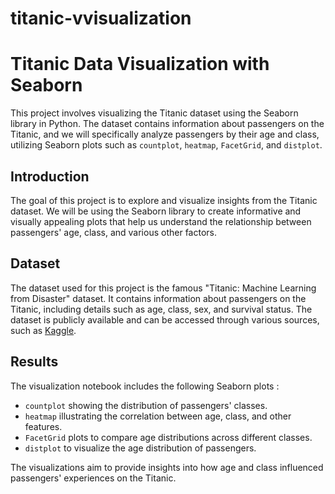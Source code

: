 # titanic-vvisualization
# Titanic Data Visualization with Seaborn

This project involves visualizing the Titanic dataset using the Seaborn library in Python. The dataset contains information about passengers on the Titanic, and we will specifically analyze passengers by their age and class, utilizing Seaborn plots such as `countplot`, `heatmap`, `FacetGrid`, and `distplot`.



## Introduction

The goal of this project is to explore and visualize insights from the Titanic dataset. We will be using the Seaborn library to create informative and visually appealing plots that help us understand the relationship between passengers' age, class, and various other factors.

## Dataset

The dataset used for this project is the famous "Titanic: Machine Learning from Disaster" dataset. It contains information about passengers on the Titanic, including details such as age, class, sex, and survival status. The dataset is publicly available and can be accessed through various sources, such as [Kaggle](https://www.kaggle.com/c/titanic/data).

## Results

The visualization notebook includes the following Seaborn plots :

- `countplot` showing the distribution of passengers' classes.
- `heatmap` illustrating the correlation between age, class, and other features.
- `FacetGrid` plots to compare age distributions across different classes.
- `distplot` to visualize the age distribution of passengers.

The visualizations aim to provide insights into how age and class influenced passengers' experiences on the Titanic.


